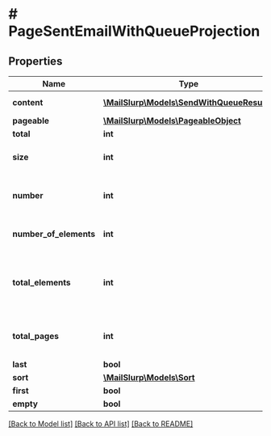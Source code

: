 # # PageSentEmailWithQueueProjection

## Properties

Name | Type | Description | Notes
------------ | ------------- | ------------- | -------------
**content** | [**\MailSlurp\Models\SendWithQueueResult[]**](SendWithQueueResult) | Collection of items |
**pageable** | [**\MailSlurp\Models\PageableObject**](PageableObject) |  | [optional]
**total** | **int** |  | [optional]
**size** | **int** | Size of page requested |
**number** | **int** | Page number starting at 0 |
**number_of_elements** | **int** | Number of items returned |
**total_elements** | **int** | Total number of items available for querying |
**total_pages** | **int** | Total number of pages available |
**last** | **bool** |  | [optional]
**sort** | [**\MailSlurp\Models\Sort**](Sort) |  | [optional]
**first** | **bool** |  | [optional]
**empty** | **bool** |  | [optional]

[[Back to Model list]](../../README#models) [[Back to API list]](../../README#endpoints) [[Back to README]](../../README)

